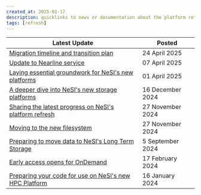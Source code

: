 ```yaml
---
created_at: 2025-01-17
description: quicklinks to news or documentation about the platform refresh
tags: [refresh]
---
```



Latest Update | Posted
----|----
[Migration timeline and transition plan](https://docs.nesi.org.nz/General/Announcements/migration_timeline_and_transition_plan/) | 24 April 2025
[Update to Nearline service](https://docs.nesi.org.nz/General/Announcements/update_to_nearline_service/) | 07 April 2025
[Laying essential groundwork for NeSI's new platforms](https://www.nesi.org.nz/news/2025/04/laying-essential-groundwork-launching-nesis-new-platforms) | 01 April 2025
[A deeper dive into NeSI's new storage platforms](https://www.nesi.org.nz/case-studies/deeper-dive-nesis-platform-refresh-part-1) | 16 December 2024
[Sharing the latest progress on NeSI's platform refresh](https://www.nesi.org.nz/news/2024/11/sharing-latest-progress-nesi%E2%80%99s-platform-refresh) | 27 November 2024
[Moving to the new filesystem](https://docs.nesi.org.nz/Storage/File_Systems_and_Quotas/Moving_to_the_new_filesystem/) | 27 November 2024
[Preparing to move data to NeSI's Long Term Storage](https://docs.nesi.org.nz/General/Announcements/Preparing_to_move_data_to_NeSI_long_term_storage/) | 5 September 2024
[Early access opens for OnDemand](https://docs.nesi.org.nz/General/Announcements/Early_access_opens_for_OnDemand/) | 17 February 2024
[Preparing your code for use on NeSI's new HPC Platform](https://docs.nesi.org.nz/General/Announcements/Preparing_your_code_for_use_on_NeSIs_new_HPC_platform/) | 16 January 2024
